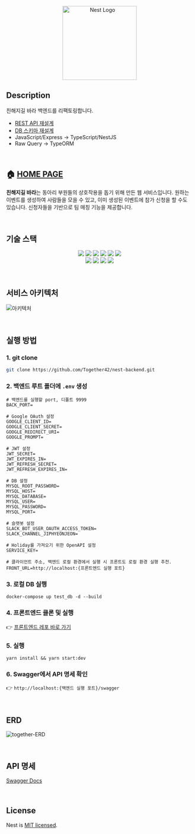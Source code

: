 <p align="center">
  <a href="http://nestjs.com/" target="blank"><img src="https://nestjs.com/img/logo-small.svg" width="200" alt="Nest Logo" /></a>
</p>

[circleci-image]: https://img.shields.io/circleci/build/github/nestjs/nest/master?token=abc123def456
[circleci-url]: https://circleci.com/gh/nestjs/nest


## Description
친해지길 바라 백엔드를 리팩토링합니다.
- [REST API 재설계](https://github.com/Together42/nest-backend/wiki/API-%EB%B3%80%EA%B2%BD-%EC%82%AC%ED%95%AD)
- [DB 스키마 재설계](https://github.com/Together42/nest-backend/wiki/DB-%EB%B3%80%EA%B2%BD-%EC%82%AC%ED%95%AD)
- JavaScript/Express -> TypeScript/NestJS
- Raw Query -> TypeORM

<br>

## 🏠 [HOME PAGE](https://together.42jip.net/)

**친해지길 바라**는 동아리 부원들의 상호작용을 돕기 위해 만든 웹 서비스입니다. 원하는 이벤트를 생성하여 사람들을 모을 수 있고, 이미 생성된 이벤트에 참가 신청을 할 수도 있습니다. 신청자들을 기반으로 팀 매칭 기능을 제공합니다.

<br>

## 기술 스택
<p align='center'>
    <img src="https://img.shields.io/badge/Node.js-339933?logo=Node.js&logoColor=white"/>
    <img src="https://img.shields.io/badge/TypeScript-3178C6?logo=TypeScript&logoColor=white"/>
    <img src="https://img.shields.io/badge/NestJS-E0234E?style=flat&logo=NestJS&logoColor=white"/>
    <img src="https://img.shields.io/badge/MySQL-4479A1?logo=MySQL&logoColor=white">
    <img src="https://img.shields.io/badge/Google OAuth-4285F4?logo=google&logoColor=white">
    <img src="https://img.shields.io/badge/Slack Bot-4A154B?logo=Slack&logoColor=white">
    <br>
    <img src="https://img.shields.io/badge/GitHub Actions-2088FF?logo=GitHub Actions&logoColor=white">
    <img src="https://img.shields.io/badge/Amazon Route53-8C4FFF?logo=Amazon Route53&logoColor=white">
    <img src="https://img.shields.io/badge/Amazon EC2-FF9900?logo=Amazon EC2&logoColor=white">
    <img src="https://img.shields.io/badge/Amazon RDS-527FFF?logo=Amazon RDS&logoColor=white">
</p>

<br>

## 서비스 아키텍처
![아키텍처](https://github.com/Together42/nest-backend/assets/74581396/761238a0-6b7e-4307-b24e-06d675d801c2)

<br>

## 실행 방법
### 1. git clone
```sh
git clone https://github.com/Together42/nest-backend.git
```
### 2. 백엔드 루트 폴더에 `.env` 생성
```
# 백엔드를 실행할 port, 디폴트 9999
BACK_PORT=

# Google OAuth 설정
GOOGLE_CLIENT_ID=
GOOGLE_CLIENT_SECRET=
GOOGLE_REDIRECT_URI=
GOOGLE_PROMPT=

# JWT 설정
JWT_SECRET=
JWT_EXPIRES_IN=
JWT_REFRESH_SECRET=
JWT_REFRESH_EXPIRES_IN=

# DB 설정
MYSQL_ROOT_PASSWORD=
MYSQL_HOST=
MYSQL_DATABASE=
MYSQL_USER=
MYSQL_PASSWORD=
MYSQL_PORT=

# 슬랫봇 설정
SLACK_BOT_USER_OAUTH_ACCESS_TOKEN=
SLACK_CHANNEL_JIPHYEONJEON=

# Holiday를 가져오기 위한 OpenAPI 설정
SERVICE_KEY=

# 클라이언트 주소, 백엔드 로컬 환경에서 실행 시 프론트도 로컬 환경 실행 추천.
FRONT_URL=http://localhost:{프론트엔드 실행 포트}
```

### 3. 로컬 DB 실행
```
docker-compose up test_db -d --build
```

### 4. 프론트엔드 클론 및 실행
👉 [프론트엔드 레포 바로 가기](https://github.com/Together42/frontend?tab=readme-ov-file#%EF%B8%8F-%ED%94%84%EB%A1%9C%EC%A0%9D%ED%8A%B8-%EA%B5%AC%EB%8F%99-%EB%B0%A9%EB%B2%95)

### 5. 실행
```
yarn install && yarn start:dev
```

### 6. Swagger에서 API 명세 확인
👉 `http://localhost:{백엔드 실행 포트}/swagger`

<br>

## ERD
![together-ERD](https://github.com/Together42/nest-backend/assets/74581396/88d077a5-526b-4750-8358-7145bd1a80b6)

<br>

## API 명세
[Swagger Docs](https://dev.together.42jip.net/swagger)

<br>

## License

Nest is [MIT licensed](LICENSE).
